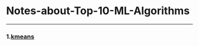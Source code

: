 # Notes-about-Top-10-ML-Algorithms
---------------------------------
### 1.[kmeans][1]

[1]:./kmeans

